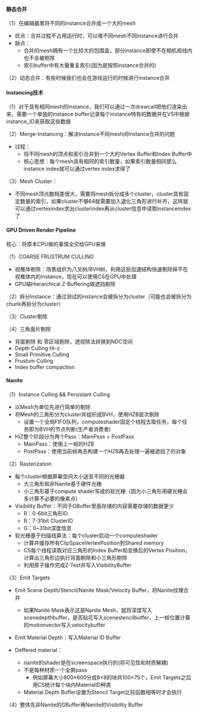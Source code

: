#### 静态合并

（1）在编辑器里将不同的instance合并成一个大的mesh

- 优点：合并过程不占用运行时，可以堆不同mesh不同instance进行合并
- 缺点：
  - 合并的mesh拥有一个比较大的包围盒，部分instance即使不在相机视线内也不会被剔除
  - 索引buffer中有大量重复索引(因为是按照instance合并的)

（2）动态合并：有些时候我们也会在游戏运行的时候进行instance合并



#### Instancing技术

（1）对于具有相同mesh的instance，我们可以通过一次drawcall把他们渲染出来，需要一个单独的instance buffer记录每个instance特有的数据并在VS中根据instance_ID来获取这些数据

（2）Merge-Instancing：解决Instance不同mesh间Instance合并的问题

- 过程：
  - 将不同mesh的顶点和索引合并到一个大的Vertex Buffer和Index Buffer中
  - 核心思想：每个mesh具有相同的索引数量，如果索引数量相同那么instance index就可以通过vertex index求得了

（3）Mesh Cluster：

- 不同mesh顶点数相差很大，需要将mesh拆分成多个cluster，cluster具有固定数量的索引，如果cluster不够64就需要加入退化三角形进行补齐，这样就可以通过vertexindex求出clusterindex再从cluster信息中读取instanceindex了



#### GPU Driven Render Pipeline

核心：将原本CPU做的事情全交给GPU来做

（1）COARSE FRUSTRUM CULLING

- 视椎体剔除：场景组织为八叉树/BVH树，利用这些加速结构快速剔除掉不在视椎体内的instance，现在可以使用CS在GPU中处理
- GPU端Hierarchical Z-Buffering做遮挡剔除

（2）拆分Instance：通过测试的instance会被拆分为cluster（可能也会被拆分为chunk再拆分为cluster）

（3）Cluster剔除

（4）三角面片剔除

- 背面剔除 和 零区域剔除，透视除法转换到NDC空间
- Depth Culling Hi-z
- Small Primitive Culling
- Frustum Culling
- Index buffer compaction



#### Nanite

（1）Instance Culling && Persistant Culling

- 以Mesh为单位先进行简单的剔除
- 将Mesh的三角形分为cluster并组织成BVH，使用HZB层次剔除
  - 设置一个全局FIFO队列，computeshader固定个线程去取任务，每个任务即为BVH的节点判断(生产者消费者)
- HiZ整个阶段分为两个Pass：MainPass + PostPass
  - MainPass：使用上一帧的HZB
  - PostPass：使用当前帧再去构建一个HZB再去处理一遍被遮挡了的对象

（2）Rasterization

- 每个cluster根据屏幕空间大小送至不同的光栅器
  - 大三角形和非Nanite基于硬件光栅
  - 小三角形基于compute shader写成的软光栅（因为小三角形用硬光栅会多计算不必要的像素点）
- Visibility Buffer：不同于GBuffer里面存储的内容需要存储的数据更少
  - R：0-6bit三角形ID
  - R：7-31bit ClusterID
  - G：0~31bit深度信息
- 软光栅基于扫描线算法：每个cluster启动一个computeshader
  - 计算并缓存所有ClipSpaceVertexPosition到Shared memory
  - CS每个线程读取对应三角形的Index Buffer和变换后的Vertex Position，计算出三角形边执行背面剔除和小三角形剔除
  - 利用原子操作完成Z-Test并写入VisibilityBuffer

（3）Emit Targets

- Emit Scene Depth/Stencil/Nanite Mask/Velocity Buffer，将Nanite纹理合并
  - 如果Nanite Mask表示这是Nanite Mesh，就将深度写入scenedepthbuffer，是否贴花写入scenestencilbuffer，上一帧位置计算的motionvector写入velocitybuffer

- Emit Material Depth：写入Material ID Buffer
- Deffered material：
  - nanite的shader是在screenspace执行的(将可见性和材质解耦)
  - 不是每种材质一个全屏pass
    - 例如屏幕大小800×600分成8×8的块共100×75个，Emit Targets之后用CS统计每个块内MaterialID种类
  - Material Depth Buffer设置为Stencil Target比较函数相等时才会执行

（4）整体先非Nanite的GBuffer再Nanite的Visibility Buffer



